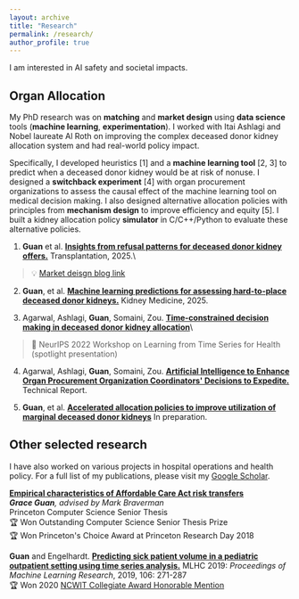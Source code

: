 ```yaml
---
layout: archive
title: "Research"
permalink: /research/
author_profile: true
---
```



I am interested in AI safety and societal impacts.


## Organ Allocation

My PhD research was on **matching** and **market design** using **data science** tools (**machine learning**, **experimentation**). I worked with Itai Ashlagi and Nobel laureate Al Roth on improving the complex deceased donor kidney allocation system and had real-world policy impact. 

Specifically, I developed heuristics [1] and a **machine learning tool** [2, 3] to predict when a deceased donor kidney would be at risk of nonuse. I designed a **switchback experiment** [4] with organ procurement organizations to assess the causal effect of the machine learning tool on medical decision making. I also designed alternative allocation policies with principles from **mechanism design** to improve efficiency and equity [5]. I built a kidney allocation policy **simulator** in C/C++/Python to evaluate these alternative policies.

1. **Guan** et al. [**Insights from refusal patterns for deceased donor kidney offers.**](https://journals.lww.com/transplantjournal/fulltext/9900/insights_from_refusal_patterns_for_deceased_donor.1089.aspx) Transplantation, 2025.\
> 💡 [Market deisgn blog link](https://marketdesigner.blogspot.com/2025/05/the-deceased-donor-waiting-list-for.html)

2. **Guan**, et al. [**Machine learning predictions for assessing hard-to-place deceased donor kidneys.**]() Kidney Medicine, 2025.

3. Agarwal, Ashlagi, **Guan**, Somaini, Zou. [**Time-constrained decision making in deceased donor kidney allocation**]()\
> 🌟 NeurIPS 2022 Workshop on Learning from Time Series for Health (spotlight presentation)

4. Agarwal, Ashlagi, **Guan**, Somaini, Zou. [**Artificial Intelligence to Enhance Organ Procurement Organization Coordinators' Decisions to Expedite.**]() Technical Report.

5. **Guan**, et al. [**Accelerated allocation policies to improve utilization of marginal deceased donor kidneys**]() In preparation.



## Other selected research

I have also worked on various projects in hospital operations and health policy. For a full list of my publications, please visit my <a href="https://scholar.google.com/citations?user=xcJ3x40AAAAJ&hl=en">Google Scholar</a>.


[**Empirical characteristics of Affordable Care Act risk transfers**](https://arxiv.org/abs/2208.02372)\
***Grace Guan**, advised by Mark Braverman*\
Princeton Computer Science Senior Thesis\
🏆 Won Outstanding Computer Science Senior Thesis Prize\
🏆 Won Princeton's Choice Award at Princeton Research Day 2018


**Guan** and Engelhardt. [**Predicting sick patient volume in a pediatric outpatient setting using time series analysis.**](http://proceedings.mlr.press/v106/guan19a/guan19a.pdf) MLHC 2019: *Proceedings of Machine Learning Research*, 2019, 106: 271-287\
🏆 Won 2020 [NCWIT Collegiate Award Honorable Mention](https://www.aspirations.org/news/2020-ncwit-collegiate-award-recipients-announced)

